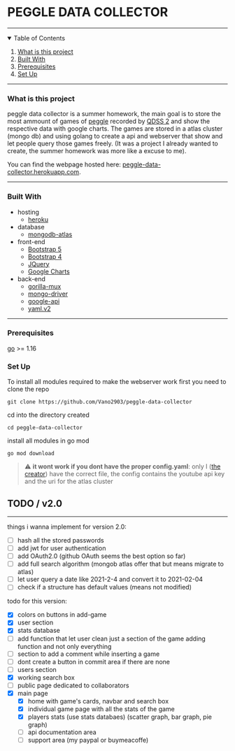 # PEGGLE DATA COLLECTOR

---

<!-- TABLE OF CONTENTS -->
<details open="open">
  <summary>Table of Contents</summary>
  <ol>
    <li><a href="#what-is-this-project">What is this project</a></li>
    <li><a href="#built-with">Built With</a></li>
    <li><a href="#prerequisites">Prerequisites</a></li>
    <li><a href="#set-up">Set Up</a></li>
  </ol>
</details>

---

### What is this project

peggle data collector is a summer homework, the main goal is to store the most ammount of games of [peggle](https://www.youtube.com/watch?v=IwvS8ft7DM8&list=PLkjetvDN3k23J8nTmlDOnxiP3ZXDdCIZD) recorded by [QDSS 2](https://www.youtube.com/channel/UC5GSO2hiHevgZUhSQIJNd2A) and show the respective data with google charts.
The games are stored in a atlas cluster (mongo db) and using golang to create a api and webserver that show and let people query those games freely.
(It was a project I already wanted to create, the summer homework was more like a excuse to me).

You can find the webpage hosted here: [peggle-data-collector.herokuapp.com](https://peggle-data-collector.herokuapp.com/).

---

### Built With

- hosting
  - [heroku](https://heroku.com)
- database
  - [mongodb-atlas](https://www.mongodb.com/cloud/atlas)
- front-end
  - [Bootstrap 5](https://getbootstrap.com/docs/5.1/getting-started/introduction/)
  - [Bootstrap 4](https://getbootstrap.com/docs/4.6/getting-started/introduction/)
  - [JQuery](https://jquery.com)
  - [Google Charts](https://developers.google.com/chart)
- back-end
  - [gorilla-mux](https://github.com/gorilla/mux)
  - [mongo-driver](https://pkg.go.dev/go.mongodb.org/mongo-driver?utm_source=godoc)
  - [google-api](https://pkg.go.dev/google.golang.org/api)
  - [yaml.v2](https://gopkg.in/yaml.v2)

---

### Prerequisites

[go](https://golang.org/) >= 1.16

### Set Up

To install all modules required to make the webserver work first you need to clone the repo

```
git clone https://github.com/Vano2903/peggle-data-collector
```

cd into the directory created

```
cd peggle-data-collector
```

install all modules in go mod

```
go mod download
```

> :warning: **it wont work if you dont have the proper config.yaml**: only I ([the creator](https://www.github.com/Vano2903)) have the correct file, the config contains the youtube api key and the uri for the atlas cluster

## TODO / v2.0

---

things i wanna implement for version 2.0:

- [ ] hash all the stored passwords
- [ ] add jwt for user authentication
- [ ] add OAuth2.0 (github OAuth seems the best option so far)
- [ ] add full search algorithm (mongob atlas offer that but means migrate to atlas)
- [ ] let user query a date like 2021-2-4 and convert it to 2021-02-04
- [ ] check if a structure has default values (means not modified)

todo for this version:

- [x] colors on buttons in add-game
- [x] user section
- [x] stats database
- [ ] add function that let user clean just a section of the game adding function and not only everything
- [ ] section to add a comment while inserting a game
- [ ] dont create a button in commit area if there are none
- [ ] users section
- [x] working search box
- [ ] public page dedicated to collaborators
- [x] main page
  - [x] home with game's cards, navbar and search box
  - [x] individual game page with all the stats of the game
  - [x] players stats (use stats databaes) (scatter graph, bar graph, pie graph)
  - [ ] api documentation area
  - [ ] support area (my paypal or buymeacoffe)
